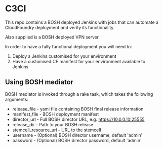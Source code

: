 # C3CI

This repo contains a BOSH deployed Jenkins with jobs that can automate a CloudFoundry deployment and verify its functionality.

Also supplied is a BOSH deployed VPN server.

In order to have a fully functional deployment you will need to:

1. Deploy a Jenkins customised for your environment
2. Have a customised CF manifest for your environment available to Jenkins

## Using BOSH mediator

BOSH mediator is invoked through a rake task, which takes the following arguments:

* release_file - yaml file containing BOSH final release information
* manifest_file - BOSH deployment manifest
* director_url - Full BOSH director URL, e.g. https://10.0.0.10:25555
* release_dir - Path to your BOSH release
* stemcell_resource_uri - URL to the stemcell
* username - (Optional) BOSH director username, default 'admin'
* password - (Optional) BOSH director password, default 'admin'
